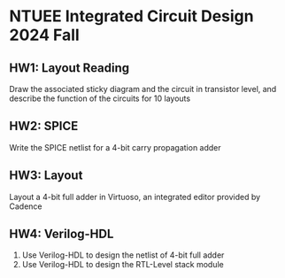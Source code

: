 # NTUEE Integrated Circuit Design 2024 Fall
## HW1: Layout Reading
Draw the associated sticky diagram and the circuit in transistor level, and describe the function of the circuits for 10 layouts

## HW2: SPICE
Write the SPICE netlist for a 4-bit carry propagation adder

## HW3: Layout
Layout a 4-bit full adder in Virtuoso, an integrated editor provided by Cadence

## HW4: Verilog-HDL
1. Use Verilog-HDL to design the netlist of 4-bit full adder
2. Use Verilog-HDL to design the RTL-Level stack module

